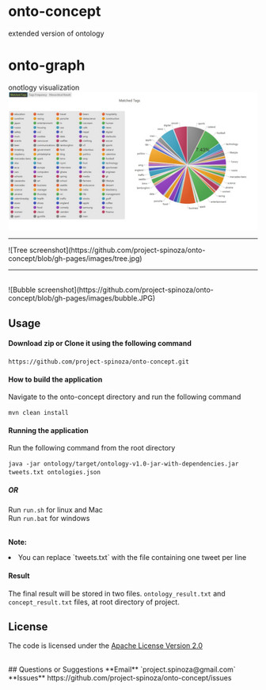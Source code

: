 # onto-concept
extended version of ontology


# onto-graph
onotlogy visualization
<br>
![Pie screenshot](https://github.com/project-spinoza/onto-concept/blob/gh-pages/images/pie.jpg)
<br>
<hr>
![Tree screenshot](https://github.com/project-spinoza/onto-concept/blob/gh-pages/images/tree.jpg)
<br>
<hr>
<br>
![Bubble screenshot](https://github.com/project-spinoza/onto-concept/blob/gh-pages/images/bubble.JPG)
<br>


## Usage

#### Download zip or Clone it using the following command

`https://github.com/project-spinoza/onto-concept.git`
#### How to build the application

Navigate to the onto-concept directory and run the following command

`mvn clean install`
#### Running the application

Run the following command from the root directory

`java -jar ontology/target/ontology-v1.0-jar-with-dependencies.jar tweets.txt ontologies.json` <br>
##### OR 
Run `run.sh` for linux and Mac<br>
Run `run.bat` for windows <br><br>

<b>Note:</b>
<li>You can replace `tweets.txt` with the file containing one tweet per line</li>

#### Result
The final result will be stored in two files. `ontology_result.txt` and `concept_result.txt` files, at root directory of project.

## License
The code is licensed under the [Apache License Version 2.0](http://www.apache.org/licenses/LICENSE-2.0)

<br>
## Questions or Suggestions
**Email** `project.spinoza@gmail.com`<br>
**Issues** https://github.com/project-spinoza/onto-concept/issues
